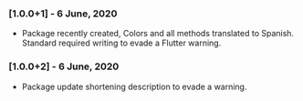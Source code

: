 ### [1.0.0+1] - 6 June, 2020

- Package recently created, Colors and all methods translated to Spanish. Standard required writing to evade a Flutter warning.

### [1.0.0+2] - 6 June, 2020

- Package update shortening description to evade a warning.